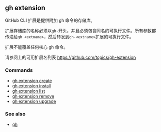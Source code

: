 ## gh extension

GitHub CLI 扩展是提供附加 gh 命令的存储库。

扩展存储库的名称必须以`gh-`开头，并且必须包含同名的可执行文件。所有参数都传递给`gh <extname>`，然后转发到`gh-<extname>`扩展的可执行文件。

扩展不能覆盖任何核心 gh 命令。

请参阅上的可用扩展名列表 <https://github.com/topics/gh-extension>

### Commands

- [gh extension create](./gh_extension_create.zh.md)
- [gh extension install](./gh_extension_install.zh.md)
- [gh extension list](./gh_extension_list.zh.md)
- [gh extension remove](./gh_extension_remove.zh.md)
- [gh extension upgrade](./gh_extension_upgrade.zh.md)

### See also

- [gh](./gh.zh.md)
